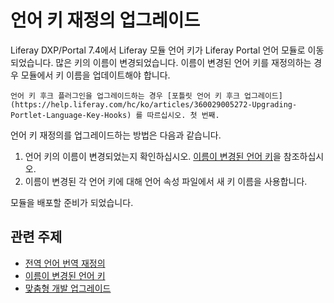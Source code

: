 # 언어 키 재정의 업그레이드

Liferay DXP/Portal 7.4에서 Liferay 모듈 언어 키가 Liferay Portal 언어 모듈로 이동되었습니다. 많은 키의 이름이 변경되었습니다. 이름이 변경된 언어 키를 재정의하는 경우 모듈에서 키 이름을 업데이트해야 합니다.

```{note}
언어 키 후크 플러그인을 업그레이드하는 경우 [포틀릿 언어 키 후크 업그레이드](https://help.liferay.com/hc/ko/articles/360029005272-Upgrading-Portlet-Language-Key-Hooks) 를 따르십시오. 첫 번째.
```

언어 키 재정의를 업그레이드하는 방법은 다음과 같습니다.

1. 언어 키의 이름이 변경되었는지 확인하십시오. [이름이 변경된 언어 키](../reference/renamed-language-keys.md)을 참조하십시오.
1. 이름이 변경된 각 언어 키에 대해 언어 속성 파일에서 새 키 이름을 사용합니다.

모듈을 배포할 준비가 되었습니다.

## 관련 주제

* [전역 언어 번역 재정의](../../../liferay-internals/extending-liferay/overriding-global-language-translations-with-language-properties.md)
* [이름이 변경된 언어 키](../reference/renamed-language-keys.md)
* [맞춤형 개발 업그레이드](../upgrading-custom-development.md)